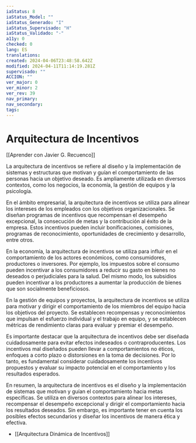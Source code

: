 ```yaml
---
iaStatus: 8
iaStatus_Model: ""
iaStatus_Generado: "I"
iaStatus_Supervisado: "H"
iaStatus_Validado: "-"
a11y: 0
checked: 0
lang: ES
translations: 
created: 2024-04-06T23:48:58.642Z
modified: 2024-04-11T11:14:19.281Z
supervisado: ""
ACCION: ""
ver_major: 0
ver_minor: 2
ver_rev: 39
nav_primary: 
nav_secondary: 
tags:
---
```

# Arquitectura de Incentivos

[[Aprender con Javier G. Recuenco]]

La arquitectura de incentivos se refiere al diseño y la implementación de sistemas y estructuras que motivan y guían el comportamiento de las personas hacia un objetivo deseado. Es ampliamente utilizada en diversos contextos, como los negocios, la economía, la gestión de equipos y la psicología.

En el ámbito empresarial, la arquitectura de incentivos se utiliza para alinear los intereses de los empleados con los objetivos organizacionales. Se diseñan programas de incentivos que recompensan el desempeño excepcional, la consecución de metas y la contribución al éxito de la empresa. Estos incentivos pueden incluir bonificaciones, comisiones, programas de reconocimiento, oportunidades de crecimiento y desarrollo, entre otros.

En la economía, la arquitectura de incentivos se utiliza para influir en el comportamiento de los actores económicos, como consumidores, productores o inversores. Por ejemplo, los impuestos sobre el consumo pueden incentivar a los consumidores a reducir su gasto en bienes no deseados o perjudiciales para la salud. Del mismo modo, los subsidios pueden incentivar a los productores a aumentar la producción de bienes que son socialmente beneficiosos.

En la gestión de equipos y proyectos, la arquitectura de incentivos se utiliza para motivar y dirigir el comportamiento de los miembros del equipo hacia los objetivos del proyecto. Se establecen recompensas y reconocimientos que impulsan el esfuerzo individual y el trabajo en equipo, y se establecen métricas de rendimiento claras para evaluar y premiar el desempeño.

Es importante destacar que la arquitectura de incentivos debe ser diseñada cuidadosamente para evitar efectos indeseados o contraproducentes. Los incentivos mal diseñados pueden llevar a comportamientos no éticos, enfoques a corto plazo o distorsiones en la toma de decisiones. Por lo tanto, es fundamental considerar cuidadosamente los incentivos propuestos y evaluar su impacto potencial en el comportamiento y los resultados esperados.

En resumen, la arquitectura de incentivos es el diseño y la implementación de sistemas que motivan y guían el comportamiento hacia metas específicas. Se utiliza en diversos contextos para alinear los intereses, recompensar el desempeño excepcional y dirigir el comportamiento hacia los resultados deseados. Sin embargo, es importante tener en cuenta los posibles efectos secundarios y diseñar los incentivos de manera ética y efectiva.

* [[Arquitectura Dinámica de Incentivos]]

